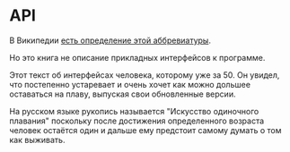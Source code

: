 # API

В Википедии [есть определение этой аббревиатуры](https://ru.wikipedia.org/wiki/API).

Но это книга не описание прикладных интерфейсов к программе.

Этот текст об интерфейсах человека, которому уже за 50. Он увидел, что постепенно устаревает и очень хочет как можно дольшее оставаться на плаву, выпуская свои обновленные версии.

На русском языке рукопись называется "Искусство одиночного плавания" поскольку после достижения определенного возраста человек остаётся один и дальше ему предстоит самому думать о том как выживать.

